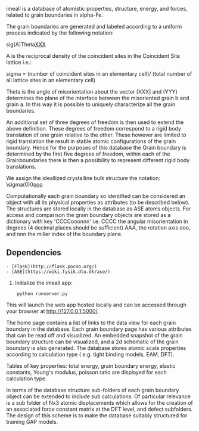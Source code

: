 imeall is a database of atomistic properties, structure, energy, and forces,
related to grain boundaries in alpha-Fe.

The grain boundaries are generated and labeled according to 
a uniform process  indicated by the following notation:

sig(A)Theta[XXX](YYY)

A is the reciprocal density of the coincident sites
in the Coincident Site lattice i.e.:

sigma = (number of coincident sites in an elementary cell)/
(total number of all lattice sites in an elementary cell)

Theta is the angle of misorientation about the vector [XXX]
and (YYY) determines the plane of the interface between
the misoriented grain b and grain a. In this way it is possible
to uniquely characterize all the grain boundaries. 

An additional set of three degrees of freedom is then used to extend 
the above definition. These degrees of freedom correspond to a 
rigid body translation of one grain relative to the other. These
however are limited to rigid translation the result in stable 
atomic configurations of the grain boundary. Hence for the purposes
of this database the Grain boundary is determined by the first
five degrees of freedom, within each of the Grainboundaries there is
then a possibility to represent different rigid body translations.

We assign the ideallized crystalline bulk structure the notation:
\sigma(0)0[ooo](nnn)

Computationally each grain boundary so identified can be considered an
object with all its physical properties as attributes (to be described below).
The structures are stored locally in the database as ASE atoms objects.
For access and comparison the grain boundary objects are stored as
a dictionary with key 'CCCCooonnn' i.e. CCCC the angular misorientation
in degrees (4 decimal places should be sufficient) AAA, the
rotation axis ooo, and nnn the miller index of the boundary plane.

## Dependencies
	- [Flask](http://flask.pocoo.org/)
	- [ASE](https://wiki.fysik.dtu.dk/ase/)

1. Initialize the imeall app:
```
    python runserver.py
```
This will launch the web app hosted locally and can be accessed through
your browser at http://127.0.0.1:5000/.

The home page contains a list of links to the data view for each grain boundary
in the database. Each grain boundary page has various attributes that can be read
off and visualized.
An embedded snapshot of the grain boundary structure can be visualized,
and a 2d schematic of the grain boundary is also generated.
The database stores atomic scale properties according to calculation type
( e.g. tight binding models, EAM, DFT).

Tables of key properties: total energy, grain boundary energy,
elastic constants, Young's modulus, poisson ratio are displayed for
each calculation type.

In terms of the database structure sub-folders of each grain boundary object can
be extended to include sub calculations. Of particular relevance is a sub folder of
Nx3 atomic displacements which allows for the creation of an associated force constant
matrix at the DFT level, and defect subfolders. The design of this scheme is to make
the database suitably structured for training GAP models.

